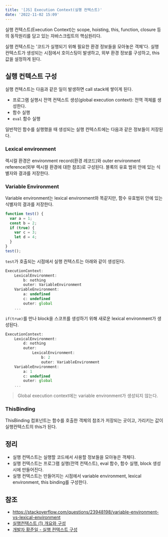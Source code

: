 ```yaml
---
title: '[JS] Execution Context(실행 컨텍스트)'
date: '2022-11-02 15:09'
---
```


실행 컨텍스트(Execution Context)는 scope, hoisting, this, function, closure 등의 동작원리를 담고 있는 자바스크립트의 핵심원리다.

실행 컨텍스트는 '코드가 실행되기 위해 필요한 환경 정보들을 모아놓은 객체'다. 실행 컨텍스트가 생성되는 시점에서 호이스팅이 발생하고, 외부 환경 정보를 구성하고, this 값을 설정하게 된다.

## 실행 컨텍스트 구성

실행 컨텍스트는 다음과 같은 일이 발생하면 call stack에 쌓이게 된다.

- 프로그램 실행시 전역 컨텍스트 생성(global execution context): 전역 객체를 생성한다.
- 함수 실행
- `eval` 함수 실행

일반적인 함수를 실행했을 때 생성되는 실행 컨텍스트에는 다음과 같은 정보들이 저장된다.

### Lexical environment

렉시컬 환경은 environment record(환경 레코드)와 outer environment reference(외부 렉시컬 환경에 대한 참조)로 구성된다. 블록의 유효 범위 안에 있는 식별자와 결과를 저장한다.

### Variable Environment

Variable environment는 lexical environment와 똑같지만, 함수 유효범위 안에 있는 식별자의 결과를 저장한다.

```js
function test() {
  var a = 1;
  const b = 2;
  if (true) {
    var c = 3;
    let d = 4;
  }
}
test();
```

`test`가 호출되는 시점에서 실행 컨텍스트는 아래와 같이 생성된다.

```js
ExecutionContext:
	LexicalEnvironment:
		b: nothing
		outer: VariableEnvironment
	VariableEnvironment:
		a: undefined
		c: undefined
		outer: global
	...
```

`if(true)`를 만나 block을 스코프를 생성하기 위해 새로운 lexical environment가 생성된다.

```js
ExecutionContext:
	LexicalEnvironment:
		d: nothing
		outer:
			LexicalEnvironment:
				b: 2
				outer: VariableEnvironment
	VariableEnvironment:
		a: 1
		c: undefined
		outer: global
	...
```

> Global execution context에는 variable environment가 생성되지 않는다.

### ThisBinding

ThisBinding 컴포넌트는 함수를 호출한 객체의 참조가 저장되는 곳이고, 가리키는 값이 실행컨텍스트의 this가 된다.

## 정리

- 실행 컨텍스트는 실행할 코드에서 사용할 정보들을 모아놓은 객체다.
- 실행 컨텍스트는 프로그램 실행(전역 컨텍스트), eval 함수, 함수 실행, block 생성시에 만들어진다.
- 실행 컨텍스트는 만들어지는 시점에서 variable environment, lexical environment, this binding를 구성한다.

## 참조

- https://stackoverflow.com/questions/23948198/variable-environment-vs-lexical-environment
- [실행컨텍스트 (1) 개요와 구성](https://velog.io/@zigje9/%EC%8B%A4%ED%96%89%EC%BB%A8%ED%85%8D%EC%8A%A4%ED%8A%B8-1-%EA%B0%9C%EC%9A%94%EC%99%80-%EA%B5%AC%EC%84%B1)
- [개발자 황준일 - 실행 컨텍스트 구성](https://junilhwang.github.io/TIL/Javascript/Domain/Execution-Context/#_2-%E1%84%89%E1%85%B5%E1%86%AF%E1%84%92%E1%85%A2%E1%86%BC-%E1%84%8F%E1%85%A5%E1%86%AB%E1%84%90%E1%85%A6%E1%86%A8%E1%84%89%E1%85%B3%E1%84%90%E1%85%B3-%E1%84%80%E1%85%AE%E1%84%89%E1%85%A5%E1%86%BC)
